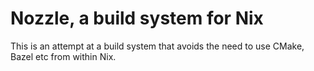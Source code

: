 # Nozzle, a build system for Nix

This is an attempt at a build system that avoids the need to use CMake, Bazel etc from within Nix.
